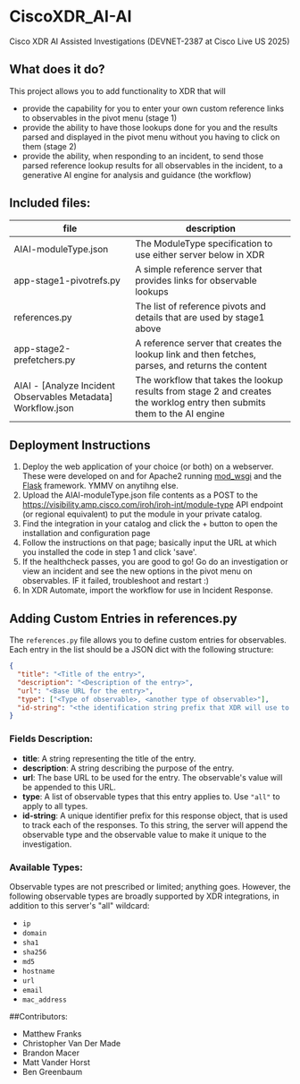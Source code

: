 # CiscoXDR_AI-AI
Cisco XDR AI Assisted Investigations (DEVNET-2387 at Cisco Live US 2025)

## What does it do?
This project allows you to add functionality to XDR that will 
- provide the capability for you to enter your own custom reference links to observables in the pivot menu (stage 1)
- provide the ability to have those lookups done for you and the results parsed and displayed in the pivot menu without you having to click on them (stage 2)
- provide the ability, when responding to an incident, to send those parsed reference lookup results for all observables in the incident, to a generative AI engine for analysis and guidance (the workflow)

## Included files: 
|file|description|
|---|---|
|AIAI-moduleType.json|The ModuleType specification to use either server below in XDR| 
|app-stage1-pivotrefs.py|A simple reference server that provides links for observable lookups|
|references.py|The list of reference pivots and details that are used by stage1 above|
|app-stage2-prefetchers.py|A reference server that creates the lookup link and then fetches, parses, and returns the content|
|AIAI - [Analyze Incident Observables Metadata] Workflow.json|The workflow that takes the lookup results from stage 2 and creates the worklog entry then submits them to the AI engine|

## Deployment Instructions
1. Deploy the web application of your choice (or both) on a webserver. These were developed on and for Apache2 running [mod_wsgi](https://pypi.org/project/mod-wsgi/) and the [Flask](https://flask.palletsprojects.com/en/stable/) framework.  YMMV on anytihng else.
2. Upload the AIAI-moduleType.json file contents as a POST to the https://visibility.amp.cisco.com/iroh/iroh-int/module-type API endpoint (or regional equivalent) to put the module in your private catalog.
3. Find the integration in your catalog and click the + button to open the installation and configuration page
4. Follow the instructions on that page; basically input the URL at which you installed the code in step 1 and click 'save'.
5. If the healthcheck passes, you are good to go! Go do an investigation or view an incident and see the new options in the pivot menu on observables. IF it failed, troubleshoot and restart :)
6. In XDR Automate, import the workflow for use in Incident Response. 

## Adding Custom Entries in references.py

The `references.py` file allows you to define custom entries for observables. Each entry in the list should be a JSON dict with the following structure:

```json
{
  "title": "<Title of the entry>",
  "description": "<Description of the entry>",
  "url": "<Base URL for the entry>",
  "type": ["<Type of observable>, <another type of observable>"],
  "id-string": "<the identification string prefix that XDR will use to handle this specific reference link in the menu">
}
```

### Fields Description:

- **title**: A string representing the title of the entry.
- **description**: A string describing the purpose of the entry.
- **url**: The base URL to be used for the entry. The observable's value will be appended to this URL.
- **type**: A list of observable types that this entry applies to. Use `"all"` to apply to all types.
- **id-string**:  A unique identifier prefix for this response object, that is used to track each of the responses. To this string, the server will append the observable type and the observable value to make it unique to the investigation.

### Available Types:

Observable types are not prescribed or limited; anything goes. However, the following observable types are broadly supported by XDR integrations, in addition to this server's "all" wildcard:

- `ip`
- `domain`
- `sha1`
- `sha256`
- `md5`
- `hostname`
- `url`
- `email`
- `mac_address`

##Contributors:
- Matthew Franks
- Christopher Van Der Made
- Brandon Macer
- Matt Vander Horst
- Ben Greenbaum
